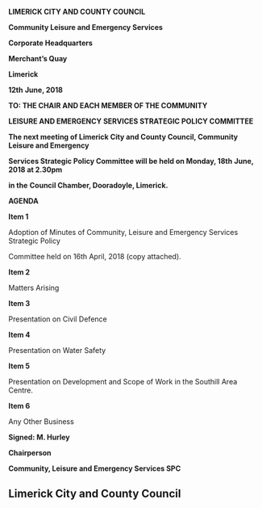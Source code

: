 **LIMERICK CITY AND COUNTY COUNCIL**

**Community Leisure and Emergency Services**

**Corporate Headquarters**

**Merchant’s Quay**

**Limerick**

**12th** **June, 2018**

**TO: THE CHAIR AND EACH MEMBER OF THE COMMUNITY**

**LEISURE AND EMERGENCY SERVICES STRATEGIC POLICY COMMITTEE**

**The next meeting of Limerick City and County Council, Community Leisure and Emergency**

**Services Strategic Policy Committee will be held on Monday, 18th** **June, 2018 at 2.30pm**

**in the** **Council Chamber, Dooradoyle, Limerick.**

**AGENDA**

**Item 1**

Adoption of Minutes of Community, Leisure and Emergency Services Strategic Policy

Committee held on 16th April, 2018 (copy attached).

**Item 2**

Matters Arising

**Item 3**

Presentation on Civil Defence

**Item 4**

Presentation on Water Safety

**Item 5**

Presentation on Development and Scope of Work in the Southill Area Centre.

**Item 6**

Any Other Business

**Signed: M. Hurley**

**Chairperson**

**Community, Leisure and Emergency Services SPC**

**Limerick City and County Council**
---
